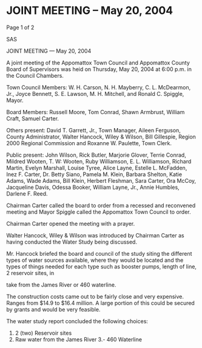 # JOINT MEETING – May 20, 2004

Page 1 of 2

SAS

JOINT MEETING — May 20, 2004

A joint meeting of the Appomattox Town Council and Appomattox County Board
of Supervisors was heid on Thursday, May 20, 2004 at 6:00 p.m. in the Council
Chambers.

Town Council Members: W. H. Carson, N. H. Mayberry, C. L. McDearmon, Jr.,
Joyce Bennett, S. E. Lawson, M. H. Mitchell, and Ronald C. Spiggle, Mayor.

Board Members: Russell Moore, Tom Conrad, Shawn Armbrust, William Craft,
Samuel Carter.

Others present: David T. Garrett, Jr., Town Manager, Aileen Ferguson, County
Administrator, Walter Hancock, Wiley & Wilson, Bill Gillespie, Region 2000
Regional Commission and Roxanne W. Paulette, Town Clerk.

Public present: John Wilson, Rick Butler, Marjorie Glover, Terrie Conrad, Mildred
Wooten, T. W: Wooten, Ruby Williamson, E. L. Williamson, Richard Martin,
Evelyn Marshall, Louise Tyree, Alice Layne, Estelle L. McFadden, Inez F. Carter,
Dr. Betty Siano, Pamela M. Klein, Barbara Shelton, Katie Adams, Wade Adams,
Bill Klein, Herbert Fleshman, Sara Carter, Ora McCoy, Jacqueline Davis, Odessa
Booker, William Layne, Jr., Annie Humbles, Darlene F. Reed.

Chairman Carter called the board to order from a recessed and reconvened
meeting and Mayor Spiggle called the Appomattox Town Council to order.

Chairman Carter opened the meeting with a prayer.

Walter Hancock, Wiley & Wilson was introduced by Chairman Carter as having
conducted the Water Study being discussed.

Mr. Hancock briefed the board and council of the study siting the different types
of water sources available, where they would be located and the types of things
needed for each type such as booster pumps, length of line, 2 reservoir sites, in

take from the James River or 460 waterline.

The construction costs came out to be fairly close and very expensive. Ranges
from $14.9 to $16.4 million. A large portion of this could be secured by grants
and would be very feasible.

The water study report concluded the following choices:
1. 2 (two) Reservoir sites
2. Raw water from the James River
3.- 460 Waterline